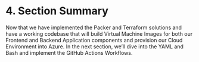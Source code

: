 # 4. Section Summary

Now that we have implemented the Packer and Terraform solutions and have a working codebase that will build Virtual Machine Images for both our Frontend and Backend Application components and provision our Cloud Environment into Azure. In the next section, we’ll dive into the YAML and Bash and implement the GitHub Actions Workflows.